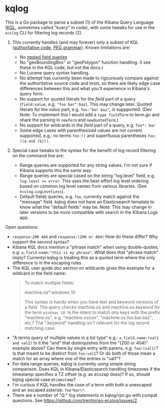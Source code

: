 # kqlog

This is a Go package to parse a subset (1) of the Kibana Query Language
([KQL](https://www.elastic.co/guide/en/kibana/current/kuery-query.html),
sometimes called "kuery" in code), with some tweaks for use in the
`ecslog` CLI for filtering log records (2).

1. This currently handles (and may forever) only a *subset* of KQL
   ([authoritative code](https://github.com/elastic/kibana/tree/master/src/plugins/data/common/es_query/kuery/),
   [PEG grammar](https://github.com/elastic/kibana/blob/master/src/plugins/data/common/es_query/kuery/ast/kuery.peg)).
   Known limitations are:
   - No [nested field queries](https://www.elastic.co/guide/en/kibana/current/kuery-query.html#_nested_field_queries)
   - No "geoBoundingBox" or "geoPolygon" function handling. (I see these
     in the KQL code, but not the docs.)
   - No Lucene query syntax handling.
   - No attempt has currently been made to rigourously compare against the
     authoritative source code and tests, so there are likely edge case
     differences between this and what you'll experience in Kibana's
     query form.
   - No support for quoted literals for the *field* part of a query
     (`field:value`, e.g. `"foo bar":baz`). This may change later. Quoted
     literals for the *value* part, e.g. `foo:"bar baz"`, *is* suppported.
     (Dev Note: To implement this I would add a `type fieldTerm` to term.go
     and share the parsing in `newTerm` and `newQuotedTerm`.)
   - No support for wildcards in the *field* part of a query, e.g. `foo*: bar`
   - Some edge cases with parenthesized values are not current supported, e.g.:
     no terms `foo:()` and superfluous parentheses `foo:((a and (b)))`.

2. Special case tweaks to the syntax for the benefit of log record filtering
   on the command line are:
   - Range queries are supported for any string values. I'm not sure if Kibana
     supports this the same way.
   - Range queries are special cased on the string "log.level" field, e.g.
     `log.level >= error`. This uses the best-effort log level ordering based
     on common log level names from various libraries. (See
     `ecslog.LogLevelLess`).
   - Default fields queries, e.g. `foo`, currently match against the "message"
     field. kqlog does not have an Elasticsearch template to know what the
     "default fields" may be. Note: This may change in later versions to be
     more compatible with search in the Kibana Logs app.

Open questions:

- `response:200 404` and `response:(200 or 404)`
  How do these differ? Why support the second syntax?
- Kibana KQL docs mention a "phrase match" when using double-quotes, e.g.
  `a.field.name:"this is my phrase"`. What does that "phrase match" imply?
  Currentyl kqlog is treating this as a quoted term where the only difference
  is in the escaping rules.
- The KQL user guide doc section on wildcards gives this example for a wildcard
  in the field name:
    > To match multiple fields:
    >
    > machine.os\*:windows 10
    >
    > This syntax is handy when you have text and keyword versions of a field.
    > The query checks machine.os and machine.os.keyword for the term `windows
    > 10`.
  Is the intent to match *any* keys with the prefix "machine.os", e.g.
  "machine.oscon", "machine.os.foo.bar.baz", etc.? The ".keyword" handling
  isn't relevant for the log record matching case.
- "A terms query of multiple values in a list type" e.g.: `a.field.name:(val1 and val2)`
  Is it the "and" that distinquishes from the "(200 or 404)" example above?
  Can there by single entry with parens, e.g. `foo:(val1)`?
  Is that meant to be distinct from `foo:val1`? Or do both of those mean a
  match for an array where one of the entries is "val1"?
- For data range queries, kqlog is currently using simple string comparison.
  Does KQL in Kibana/Elasticsearch handling timezones if the timestamp
  specifies a TZ offset (e.g. as ecszap does)? If so, should kqlog special
  case `@timestamp`?
- I'm curious if KQL handles the case of a term with both a unescaped and an
  escaped asterisk: `foo*bar\*`.
- There are a number of "Q:" log statements in kqlog/rpn.go with compat
  questions. See https://github.com/trentm/go-ecslog/issues/2
